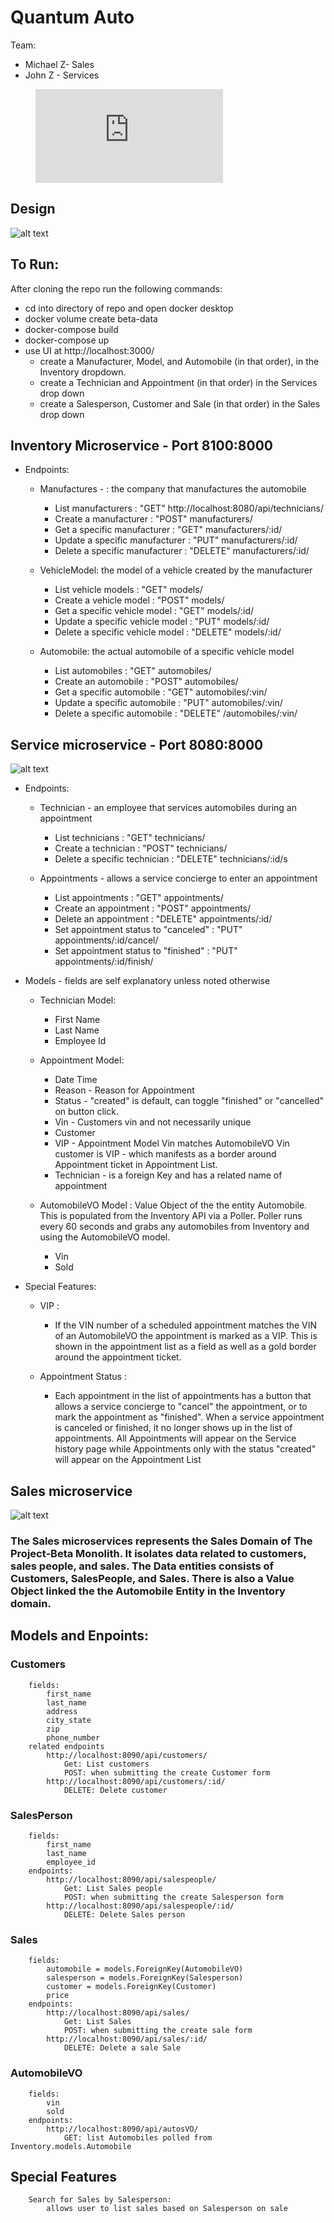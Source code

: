# Quantum Auto

Team:

* Michael Z- Sales
* John Z - Services

<figure class="video_container">
  <iframe src="https://www.youtube.com/watch?v=wCsdJcGISbE" frameborder="0" allowfullscreen="true"> </iframe>
</figure>

## Design
![alt text](/img/projectDiagram.png "Project overview")

## To Run:
After cloning the repo run the following commands:
- cd into directory of repo and open docker desktop
- docker volume create beta-data
- docker-compose build
- docker-compose up
- use UI at http://localhost:3000/
    - create a Manufacturer, Model, and Automobile (in that order), in the Inventory dropdown.
    - create a Technician and Appointment (in that order) in the Services drop down
    - create a Salesperson, Customer and Sale (in that order) in the Sales drop down


## Inventory Microservice - Port 8100:8000

- Endpoints:

    + Manufactures - : the company that manufactures the automobile
        - List manufacturers : "GET"    http://localhost:8080/api/technicians/
        - Create a manufacturer : "POST"  manufacturers/
        - Get a specific manufacturer : "GET"  manufacturers/:id/
        - Update a specific manufacturer : "PUT"  manufacturers/:id/
        - Delete a specific manufacturer : "DELETE"  manufacturers/:id/

    + VehicleModel: the model of a vehicle created by the manufacturer
        - List vehicle models : "GET"  models/
        - Create a vehicle model : "POST"  models/
        - Get a specific vehicle model : "GET"  models/:id/
        - Update a specific vehicle model : "PUT"  models/:id/
        - Delete a specific vehicle model : "DELETE"  models/:id/

    + Automobile: the actual automobile of a specific vehicle model
        - List automobiles : "GET"  automobiles/
        - Create an automobile : "POST"  automobiles/
        - Get a specific automobile : "GET"  automobiles/:vin/
        - Update a specific automobile : "PUT"  automobiles/:vin/
        - Delete a specific automobile : "DELETE"  /automobiles/:vin/



## Service microservice - Port 8080:8000
![alt text](/img/serviceDiagram.png "Project overview")
- Endpoints:
    + Technician -  an employee that services automobiles during an appointment
        - List technicians : "GET"  technicians/
        - Create a technician	: "POST"  technicians/
        - Delete a specific technician : "DELETE"  technicians/:id/s

    + Appointments - allows a service concierge to enter an appointment
        - List appointments : "GET"  appointments/
        - Create an appointment : "POST"  appointments/
        - Delete an appointment : "DELETE"  appointments/:id/
        - Set appointment status to "canceled" : "PUT"  appointments/:id/cancel/
        - Set appointment status to "finished" : "PUT"  appointments/:id/finish/

- Models - fields are self explanatory unless noted otherwise
    + Technician Model:
        - First Name
        - Last Name
        - Employee Id

    + Appointment Model:
        - Date Time
        - Reason - Reason for Appointment
        - Status - "created" is default, can toggle "finished" or "cancelled" on button click.
        - Vin - Customers vin and not necessarily unique
        - Customer
        - VIP - Appointment Model Vin matches AutomobileVO Vin customer is VIP - which manifests as a border around Appointment    ticket in Appointment List.
        - Technician - is a foreign Key and has a related name of appointment

    + AutomobileVO Model : Value Object of the the entity Automobile.  This is populated from the Inventory API via a Poller.  Poller runs every 60 seconds and grabs any automobiles from Inventory and using the AutomobileVO model.
        - Vin
        - Sold

- Special Features:

    + VIP :

        - If the VIN number of a scheduled appointment matches the VIN of an AutomobileVO the appointment is marked as a VIP.  This is shown in the appointment list as a field as well as a gold border around the appointment ticket.

    + Appointment Status :

        - Each appointment in the list of appointments has a button that allows a service concierge to "cancel" the appointment, or to mark the appointment as "finished". When a service appointment is canceled or finished, it no longer shows up in the list of appointments.  All Appointments will appear on the Service history page while Appointments only with the status "created" will appear on the Appointment List


## Sales microservice
![alt text](/img/sales2Diagram.png "Project overview")

### The Sales microservices represents the Sales Domain of The Project-Beta Monolith.  It isolates data related to customers, sales people, and sales.  The Data entities consists of Customers, SalesPeople, and Sales.  There is also a Value Object linked the the Automobile Entity in the Inventory domain.

##  Models and Enpoints:
### Customers
        fields:
            first_name
            last_name
            address
            city_state
            zip
            phone_number
        related endpoints
            http://localhost:8090/api/customers/
                Get: List customers
                POST: when submitting the create Customer form
            http://localhost:8090/api/customers/:id/
                DELETE: Delete customer
### SalesPerson
        fields:
            first_name
            last_name
            employee_id
        endpoints:
            http://localhost:8090/api/salespeople/
                Get: List Sales people
                POST: when submitting the create Salesperson form
            http://localhost:8090/api/salespeople/:id/
                DELETE: Delete Sales person
### Sales
        fields:
            automobile = models.ForeignKey(AutomobileVO)
            salesperson = models.ForeignKey(Salesperson)
            customer = models.ForeignKey(Customer)
            price
        endpoints:
            http://localhost:8090/api/sales/
                Get: List Sales
                POST: when submitting the create sale form
            http://localhost:8090/api/sales/:id/
                DELETE: Delete a sale Sale
### AutomobileVO
        fields:
            vin
            sold
        endpoints:
            http://localhost:8090/api/autosVO/
                GET: list Automobiles polled from Inventory.models.Automobile
## Special Features
        Search for Sales by Salesperson:
            allows user to list sales based on Salesperson on sale
